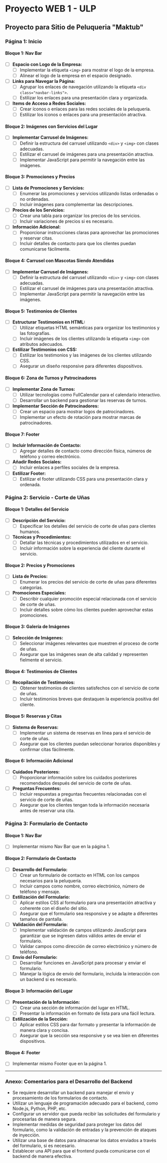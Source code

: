 # Proyecto WEB 1 - ULP

## Proyecto para Sitio de Peluqueria "Maktub"

### Página 1: Inicio

#### Bloque 1: Nav Bar

- [ ] **Espacio con Logo de la Empresa:**
  - [ ] Implementar la etiqueta `<img>` para mostrar el logo de la empresa.
  - [ ] Alinear el logo de la empresa en el espacio designado.
- [ ] **Links para Navegar la Página:**
  - [ ] Agrupar los enlaces de navegación utilizando la etiqueta `<div class="navbar-links">`.
  - [ ] Estilizar los enlaces para una presentación clara y organizada.
- [ ] **Items de Acceso a Redes Sociales:**
  - [ ] Crear íconos o enlaces para las redes sociales de la peluquería.
  - [ ] Estilizar los íconos o enlaces para una presentación atractiva.

#### Bloque 2: Imágenes con Servicios del Lugar

- [ ] **Implementar Carrusel de Imágenes:**
  - [ ] Definir la estructura del carrusel utilizando `<div>` y `<img>` con clases adecuadas.
  - [ ] Estilizar el carrusel de imágenes para una presentación atractiva.
  - [ ] Implementar JavaScript para permitir la navegación entre las imágenes.

#### Bloque 3: Promociones y Precios

- [ ] **Lista de Promociones y Servicios:**
  - [ ] Enumerar las promociones y servicios utilizando listas ordenadas o no ordenadas.
  - [ ] Incluir imágenes para complementar las descripciones.
- [ ] **Precios de los Servicios:**
  - [ ] Crear una tabla para organizar los precios de los servicios.
  - [ ] Incluir variaciones de precios si es necesario.
- [ ] **Información Adicional:**
  - [ ] Proporcionar instrucciones claras para aprovechar las promociones y reservar citas.
  - [ ] Incluir detalles de contacto para que los clientes puedan comunicarse fácilmente.

#### Bloque 4: Carrusel con Mascotas Siendo Atendidas

- [ ] **Implementar Carrusel de Imágenes:**
  - [ ] Definir la estructura del carrusel utilizando `<div>` y `<img>` con clases adecuadas.
  - [ ] Estilizar el carrusel de imágenes para una presentación atractiva.
  - [ ] Implementar JavaScript para permitir la navegación entre las imágenes.

#### Bloque 5: Testimonios de Clientes

- [ ] **Estructurar Testimonios en HTML:**
  - [ ] Utilizar etiquetas HTML semánticas para organizar los testimonios y las fotografías.
  - [ ] Incluir imágenes de los clientes utilizando la etiqueta `<img>` con atributos adecuados.
- [ ] **Estilizar Testimonios con CSS:**
  - [ ] Estilizar los testimonios y las imágenes de los clientes utilizando CSS.
  - [ ] Asegurar un diseño responsive para diferentes dispositivos.

#### Bloque 6: Zona de Turnos y Patrocinadores

- [ ] **Implementar Zona de Turnos:**
  - [ ] Utilizar tecnologías como FullCalendar para el calendario interactivo.
  - [ ] Desarrollar un backend para gestionar las reservas de turnos.
- [ ] **Implementar Sección de Patrocinadores:**
  - [ ] Crear un espacio para mostrar logos de patrocinadores.
  - [ ] Implementar un efecto de rotación para mostrar marcas de patrocinadores.

#### Bloque 7: Footer

- [ ] **Incluir Información de Contacto:**
  - [ ] Agregar detalles de contacto como dirección física, números de teléfono y correo electrónico.
- [ ] **Añadir Redes Sociales:**
  - [ ] Incluir enlaces a perfiles sociales de la empresa.
- [ ] **Estilizar Footer:**
  - [ ] Estilizar el footer utilizando CSS para una presentación clara y ordenada.

### Página 2: Servicio - Corte de Uñas

#### Bloque 1: Detalles del Servicio

- [ ] **Descripción del Servicio:**
  - [ ] Especificar los detalles del servicio de corte de uñas para clientes humanos.
- [ ] **Técnicas y Procedimientos:**
  - [ ] Detallar las técnicas y procedimientos utilizados en el servicio.
  - [ ] Incluir información sobre la experiencia del cliente durante el servicio.

#### Bloque 2: Precios y Promociones

- [ ] **Lista de Precios:**
  - [ ] Enumerar los precios del servicio de corte de uñas para diferentes categorías.
- [ ] **Promociones Especiales:**
  - [ ] Describir cualquier promoción especial relacionada con el servicio de corte de uñas.
  - [ ] Incluir detalles sobre cómo los clientes pueden aprovechar estas promociones.

#### Bloque 3: Galería de Imágenes

- [ ] **Selección de Imágenes:**
  - [ ] Seleccionar imágenes relevantes que muestren el proceso de corte de uñas.
  - [ ] Asegurar que las imágenes sean de alta calidad y representen fielmente el servicio.

#### Bloque 4: Testimonios de Clientes

- [ ] **Recopilación de Testimonios:**
  - [ ] Obtener testimonios de clientes satisfechos con el servicio de corte de uñas.
  - [ ] Incluir testimonios breves que destaquen la experiencia positiva del cliente.

#### Bloque 5: Reservas y Citas

- [ ] **Sistema de Reservas:**
  - [ ] Implementar un sistema de reservas en línea para el servicio de corte de uñas.
  - [ ] Asegurar que los clientes puedan seleccionar horarios disponibles y confirmar citas fácilmente.

#### Bloque 6: Información Adicional

- [ ] **Cuidados Posteriores:**
  - [ ] Proporcionar información sobre los cuidados posteriores recomendados después del servicio de corte de uñas.
- [ ] **Preguntas Frecuentes:**
  - [ ] Incluir respuestas a preguntas frecuentes relacionadas con el servicio de corte de uñas.
  - [ ] Asegurar que los clientes tengan toda la información necesaria antes de reservar una cita.

### Página 3: Formulario de Contacto

#### Bloque 1: Nav Bar

- [ ] Implementar mismo Nav Bar que en la página 1.

#### Bloque 2: Formulario de Contacto

- [ ] **Desarrollo del Formulario:**
  - [ ] Crear un formulario de contacto en HTML con los campos necesarios para la peluquería.
  - [ ] Incluir campos como nombre, correo electrónico, número de teléfono y mensaje.
- [ ] **Estilización del Formulario:**
  - [ ] Aplicar estilos CSS al formulario para una presentación atractiva y coherente con el diseño del sitio.
  - [ ] Asegurar que el formulario sea responsive y se adapte a diferentes tamaños de pantalla.
- [ ] **Validación del Formulario:**
  - [ ] Implementar validación de campos utilizando JavaScript para garantizar que se ingresen datos válidos antes de enviar el formulario.
  - [ ] Validar campos como dirección de correo electrónico y número de teléfono.
- [ ] **Envío del Formulario:**
  - [ ] Desarrollar funciones en JavaScript para procesar y enviar el formulario.
  - [ ] Manejar la lógica de envío del formulario, incluida la interacción con un backend si es necesario.

#### Bloque 3: Información del Lugar

- [ ] **Presentación de la Información:**
  - [ ] Crear una sección de información del lugar en HTML.
  - [ ] Presentar la información en formato de lista para una fácil lectura.
- [ ] **Estilización de la Sección:**
  - [ ] Aplicar estilos CSS para dar formato y presentar la información de manera clara y concisa.
  - [ ] Asegurar que la sección sea responsive y se vea bien en diferentes dispositivos.

#### Bloque 4: Footer

- [ ] Implementar mismo Footer que en la página 1.

---

### Anexo: Comentarios para el Desarrollo del Backend

- Se requiere desarrollar un backend para manejar el envío y procesamiento de los formularios de contacto.
- Utilizar un lenguaje de programación adecuado para el backend, como Node.js, Python, PHP, etc.
- Configurar un servidor que pueda recibir las solicitudes del formulario y procesarlas de manera segura.
- Implementar medidas de seguridad para proteger los datos del formulario, como la validación de entradas y la prevención de ataques de inyección.
- Utilizar una base de datos para almacenar los datos enviados a través del formulario, si es necesario.
- Establecer una API para que el frontend pueda comunicarse con el backend de manera efectiva.
